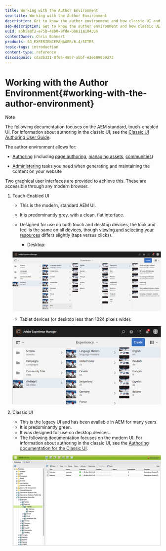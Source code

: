 ```yaml
---
title: Working with the Author Environment
seo-title: Working with the Author Environment
description: Get to know the author environment and how classic UI and the modern UI are different.
seo-description: Get to know the author environment and how classic UI and the modern UI are different.
uuid: a5b5aef2-e75b-48b0-9fde-60821a104306
contentOwner: Chris Bohnert
products: SG_EXPERIENCEMANAGER/6.4/SITES
topic-tags: introduction
content-type: reference
discoiquuid: cda3b321-8f6a-4867-abbf-e2e6898b9373
---
```


# Working with the Author Environment{#working-with-the-author-environment}

>[!NOTE]
>
>The following documentation focuses on the AEM standard, touch-enabled UI. For information about authoring in the classic UI, see the [Classic UI Authoring User Guide](/help/sites-classic-ui-authoring/home.md).

The author environment allows for:

* [Authoring](/help/sites-authoring/author.md) (including [page authoring](/help/sites-authoring/page-authoring.md), [managing assets](/help/assets/home.md), [communities](/help/communities/author-communities.md))  

* [Administering](/help/sites-administering/home.md) tasks you need when generating and maintaining the content on your website

Two graphical user interfaces are provided to achieve this. These are accessible through any modern browser.

1. Touch-Enabled UI

    * This is the modern, standard AEM UI.
    * It is predominantly grey, with a clean, flat interface.
    * Designed for use on both touch and desktop devices, the look and feel is the same on all devices, though [viewing and selecting your resources](/help/sites-authoring/basic-handling.md#viewing-and-selecting-resources) differs slightly (taps versus clicks).

        * Desktop:

   ![](assets/screen_shot_2018-03-23at115248.png)

    * Tablet devices (or desktop less than 1024 pixels wide):

   ![](assets/screen_shot_2018-03-23at115505.png)

1. Classic UI

    * This is the legacy UI and has been available in AEM for many years.
    * It is predominantly green.
    * It was designed for use on desktop devices.
    * The following documentation focuses on the modern UI. For information about authoring in the classic UI, see the [Authoring documentation for the Classic UI](/help/sites-classic-ui-authoring/classicui.md).

   ![](assets/chlimage_1-232.png)

